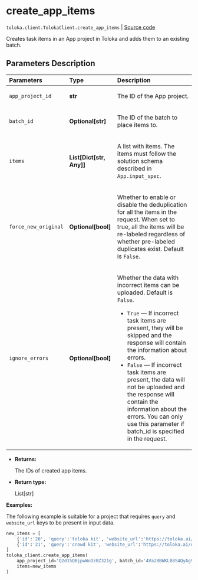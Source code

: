 # create_app_items
`toloka.client.TolokaClient.create_app_items` | [Source code](https://github.com/Toloka/toloka-kit/blob/v1.2.3/src/client/__init__.py#L4169)

Creates task items in an App project in Toloka and adds them to an existing batch.

## Parameters Description

| Parameters | Type | Description |
| :----------| :----| :-----------|
`app_project_id`|**str**|<p>The ID of the App project.</p>
`batch_id`|**Optional\[str\]**|<p>The ID of the batch to place items to.</p>
`items`|**List\[Dict\[str, Any\]\]**|<p>A list with items. The items must follow the solution schema described in `App.input_spec`.</p>
`force_new_original`|**Optional\[bool\]**|<p>Whether to enable or disable the deduplication for all the items in the request. When set to true, all the items will be re-labeled regardless of whether pre-labeled duplicates exist. Default is `False`.</p>
`ignore_errors`|**Optional\[bool\]**|<p>Whether the data with incorrect items can be uploaded. Default is `False`.</p> <ul> <li>`True` — If incorrect task items are present, they will be skipped and the response will contain the information about errors.</li> <li>`False` — If incorrect task items are present, the data will not be uploaded and the response will contain the information about the errors. You can only use this parameter if batch_id is specified in the request.</li> </ul>

* **Returns:**

  The IDs of created app items.

* **Return type:**

  List\[str\]

**Examples:**

The following example is suitable for a project
that requires `query` and `website_url` keys to be present in input data.

```python
new_items = [
    {'id':'20', 'query':'toloka kit', 'website_url':'https://toloka.ai/docs/toloka-kit'},
    {'id':'21', 'query':'crowd kit', 'website_url':'https://toloka.ai/docs/crowd-kit'}
]
toloka_client.create_app_items(
    app_project_id='Q2d15QBjpwWuDz8Z321g', batch_id='4Va2BBWKL88S4QyAgVje',
    items=new_items
)
```
